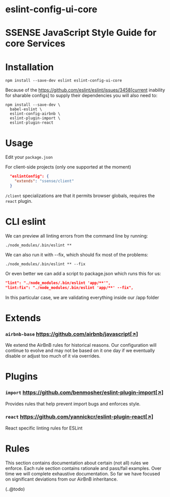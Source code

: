 # eslint-config-ui-core

# SSENSE JavaScript Style Guide for core Services

# Installation

```shell
npm install --save-dev eslint eslint-config-ui-core
```

Because of the https://github.com/eslint/eslint/issues/3458[current inability for sharable configs] to supply their dependencies you will also need to:

```shell
npm install --save-dev \
  babel-eslint \
  eslint-config-airbnb \
  eslint-plugin-import \
  eslint-plugin-react
```

# Usage

Edit your `package.json`

For client-side projects (only one supported at the moment)
```json
  "eslintConfig": {
    "extends": "ssense/client"
  }
```

`/client` specializations are that it permits browser globals, requires the `react` plugin.

# CLI eslint

We can preview all linting errors from the command line by running:
```shell
./node_modules/.bin/eslint **
```

We can also run it with --fix, which should fix most of the problems:
```shell
./node_modules/.bin/eslint ** --fix
```

Or even better we can add a script to package.json which runs this for us:
```json
"lint": "./node_modules/.bin/eslint 'app/**'",
"lint:fix": "./node_modules/.bin/eslint 'app/**' --fix",
```

In this particular case, we are validating everything inside our /app folder


# Extends

### `airbnb-base` https://github.com/airbnb/javascript[↗]

We extend the AirBnB rules for historical reasons. Our configuration will continue to evolve and may not be based on it one day if we eventually disable or adjust too much of it via overrides.

# Plugins

### `import` https://github.com/benmosher/eslint-plugin-import[↗]
Provides rules that help prevent import bugs and enforces style.

### `react` https://github.com/yannickcr/eslint-plugin-react[↗]
React specific linting rules for ESLint



# Rules

This section contains documentation about certain (not all) rules we enforce. Each rule section contains rationale and pass/fail examples. Over time we will complete exhaustive documentation. So far we have focused on significant deviations from our AirBnB inheritance.

(..@todo)
